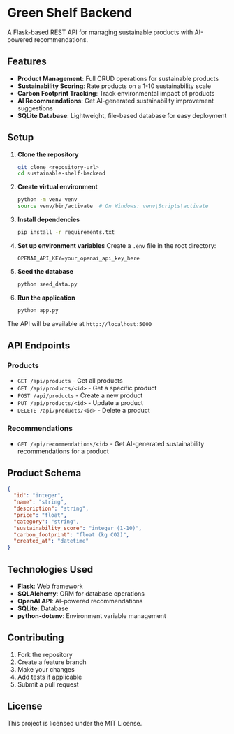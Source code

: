 # Green Shelf Backend

A Flask-based REST API for managing sustainable products with AI-powered recommendations.

## Features

- **Product Management**: Full CRUD operations for sustainable products
- **Sustainability Scoring**: Rate products on a 1-10 sustainability scale
- **Carbon Footprint Tracking**: Track environmental impact of products
- **AI Recommendations**: Get AI-generated sustainability improvement suggestions
- **SQLite Database**: Lightweight, file-based database for easy deployment

## Setup

1. **Clone the repository**
   ```bash
   git clone <repository-url>
   cd sustainable-shelf-backend
   ```

2. **Create virtual environment**
   ```bash
   python -m venv venv
   source venv/bin/activate  # On Windows: venv\Scripts\activate
   ```

3. **Install dependencies**
   ```bash
   pip install -r requirements.txt
   ```

4. **Set up environment variables**
   Create a `.env` file in the root directory:
   ```
   OPENAI_API_KEY=your_openai_api_key_here
   ```

5. **Seed the database**
   ```bash
   python seed_data.py
   ```

6. **Run the application**
   ```bash
   python app.py
   ```

The API will be available at `http://localhost:5000`

## API Endpoints

### Products

- `GET /api/products` - Get all products
- `GET /api/products/<id>` - Get a specific product
- `POST /api/products` - Create a new product
- `PUT /api/products/<id>` - Update a product
- `DELETE /api/products/<id>` - Delete a product

### Recommendations

- `GET /api/recommendations/<id>` - Get AI-generated sustainability recommendations for a product

## Product Schema

```json
{
  "id": "integer",
  "name": "string",
  "description": "string",
  "price": "float",
  "category": "string",
  "sustainability_score": "integer (1-10)",
  "carbon_footprint": "float (kg CO2)",
  "created_at": "datetime"
}
```

## Technologies Used

- **Flask**: Web framework
- **SQLAlchemy**: ORM for database operations
- **OpenAI API**: AI-powered recommendations
- **SQLite**: Database
- **python-dotenv**: Environment variable management

## Contributing

1. Fork the repository
2. Create a feature branch
3. Make your changes
4. Add tests if applicable
5. Submit a pull request

## License

This project is licensed under the MIT License.
